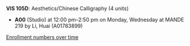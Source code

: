 **VIS 105D**: Aesthetics/Chinese Calligraphy (4 units)

- **A00** (Studio) at 12:00 pm–2:50 pm on Monday, Wednesday at MANDE 219 by Li, Huai (A01783899)

[Enrollment numbers over time](./VIS105D.tsv)
